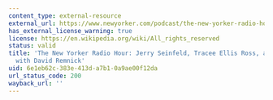 ```yaml
---
content_type: external-resource
external_url: https://www.newyorker.com/podcast/the-new-yorker-radio-hour/jerry-seinfeld-tracee-ellis-ross-and-jon-hamm
has_external_license_warning: true
license: https://en.wikipedia.org/wiki/All_rights_reserved
status: valid
title: 'The New Yorker Radio Hour: Jerry Seinfeld, Tracee Ellis Ross, and Jon Hamm
  with David Remnick'
uid: 6e1eb62c-383e-413d-a7b1-0a9ae00f12da
url_status_code: 200
wayback_url: ''
---
```

